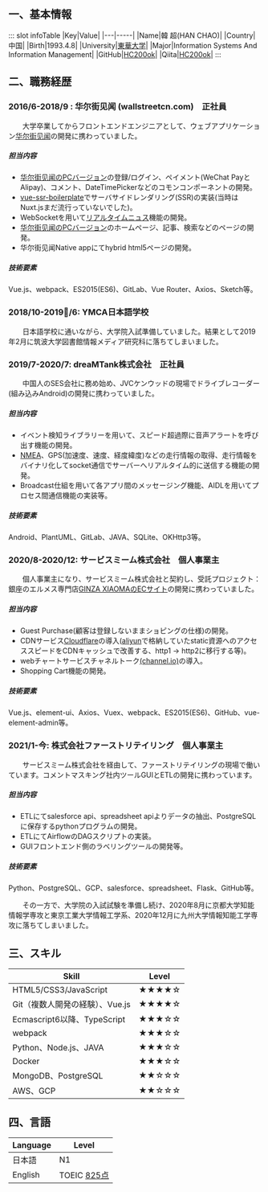 ## 一、基本情報
<base-info></base-info>

::: slot infoTable
|Key|Value|
|---|-----|
|Name|韓 超(HAN CHAO)|
|Country|中国|
|Birth|1993.4.8|
|University|[東華大学](https://ja.wikipedia.org/wiki/%E6%9D%B1%E8%8F%AF%E5%A4%A7%E5%AD%A6)|
|Major|Information Systems And Information Management|
|GitHub|[HC200ok](https://github.com/HC200ok)|
|Qiita|[HC200ok](https://qiita.com/HC200ok)|
:::

## 二、職務経歴
### 2016/6-2018/9 : 华尔街见闻 (wallstreetcn.com)　正社員
&emsp;&emsp;大学卒業してからフロントエンドエンジニアとして、ウェブアプリケーション[华尔街见闻](https://www.linkedin.com/company/%E5%8D%8E%E5%B0%94%E8%A1%97%E8%A7%81%E9%97%BB/)の開発に携わっていました。

##### 担当内容
- [华尔街见闻のPCバージョン](https://wallstreetcn.com)の登録/ログイン、ペイメント(WeChat PayとAlipay)、コメント、DateTimePickerなどのコモンコンポーネントの開発。
- [vue-ssr-boilerplate](https://github.com/wallstreetcn/vue-ssr-boilerplate)でサーバサイドレンダリング(SSR)の実装(当時はNuxt.jsまだ流行っていないでした)。
- WebSocketを用いて[リアルタイムニュス](https://wallstreetcn.com/live/global)機能の開発。
- [华尔街见闻のPCバージョン](https://wallstreetcn.com)のホームページ、記事、検索などのページの開発。
- 华尔街见闻Native appにてhybrid html5ページの開発。

##### 技術要素
Vue.js、webpack、ES2015(ES6)、GitLab、Vue Router、Axios、Sketch等。

### 2018/10-2019/6: YMCA日本語学校
&emsp;&emsp;日本語学校に通いながら、大学院入試準備していました。結果として2019年2月に筑波大学図書館情報メディア研究科に落ちてしまいました。

### 2019/7-2020/7: dreaMTank株式会社　正社員
&emsp;&emsp;中国人のSES会社に務め始め、JVCケンウッドの現場でドライブレコーダー(組み込みAndroid)の開発に携わっていました。

##### 担当内容
- イベント検知ライブラリーを用いて、スピード超過際に音声アラートを呼び出す機能の開発。
- [NMEA](https://www.hiramine.com/physicalcomputing/general/gps_nmeaformat.html)、GPS(加速度、速度、経度緯度)などの走行情報の取得、走行情報をバイナリ化してsocket通信でサーバーへリアルタイム的に送信する機能の開発。
- Broadcast仕組を用いて各アプリ間のメッセージング機能、AIDLを用いてプロセス間通信機能の実装等。
  
##### 技術要素
Android、PlantUML、GitLab、JAVA、SQLite、OKHttp3等。

### 2020/8-2020/12: サービスミーム株式会社　個人事業主
&emsp;&emsp;個人事業主になり、サービスミーム株式会社と契約し、受託プロジェクト：銀座のエルメス専門店[GINZA XIAOMAのECサイト](https://ginzaxiaoma.com/)の開発に携わっていました。

##### 担当内容
- Guest Purchase(顧客は登録しないままショピングの仕様)の開発。
- CDNサービス[Cloudflare](https://www.cloudflare.com/ja-jp/)の導入([aliyun](https://www.alibabacloud.com/ja)で格納していたstatic資源へのアクセススピードをCDNキャッシュで改善する、http1 -> http2に移行する等)。
- webチャートサービスチャネルトーク[(channel.io)](https://channel.io/ja)の導入。
- Shopping Cart機能の開発。
##### 技術要素
Vue.js、element-ui、Axios、Vuex、webpack、ES2015(ES6)、GitHub、vue-element-admin等。

### 2021/1-今: 株式会社ファーストリテイリング　個人事業主
&emsp;&emsp;サービスミーム株式会社を経由して、ファーストリテイリングの現場で働いています。コメントマスキング社内ツールGUIとETLの開発に携わっています。

##### 担当内容
- ETLにてsalesforce api、spreadsheet apiよりデータの抽出、PostgreSQLに保存するpythonプログラムの開発。
- ETLにてAirflowのDAGスクリプトの実装。
- GUIフロントエンド側のラベリングツールの開発等。

##### 技術要素
Python、PostgreSQL、GCP、salesforce、spreadsheet、Flask、GitHub等。

&emsp;&emsp;その一方で、大学院の入試試験を準備し続け、2020年8月に京都大学知能情報学専攻と東京工業大学情報工学系、2020年12月に九州大学情報知能工学専攻に落ちてしまいました。


## 三、スキル
|Skill|Level|
|---|-----|
|HTML5/CSS3/JavaScript|★★★★☆|
|Git（複数人開発の経験）、Vue.js|★★★★☆|
|Ecmascript6以降、TypeScript|★★★☆☆|
|webpack|★★★☆☆|
|Python、Node.js、JAVA|★★★☆☆|
|Docker|★★★☆☆|
|MongoDB、PostgreSQL|★★☆☆☆|
|AWS、GCP|★★☆☆☆|

## 四、言語
|Language|Level|
|---|-----|
|日本語|N1|
|English|TOEIC [825点](https://github.com/HC200ok/HC200ok.github.io/blob/master/t.pdf)|
